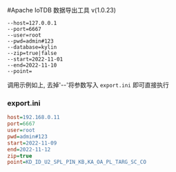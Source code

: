 ﻿#Apache IoTDB 数据导出工具 v(1.0.23)



```
--host=127.0.0.1
--port=6667
--user=root
--pwd=admin#123
--database=kylin
--zip=true|false
--start=2022-11-01
--end=2022-11-10 
--point=
```
调用示例如上, 去掉'--'将参数写入 `export.ini` 即可直接执行

### export.ini
``` ini
host=192.168.0.11
port=6667
user=root
pwd=admin#123
start=2022-11-09
end=2022-11-12
zip=true
point=KD_ID_U2_SPL_PIN_KB,KA_OA_PL_TARG_SC_CO
```